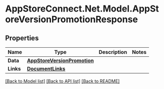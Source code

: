 # AppStoreConnect.Net.Model.AppStoreVersionPromotionResponse

## Properties

Name | Type | Description | Notes
------------ | ------------- | ------------- | -------------
**Data** | [**AppStoreVersionPromotion**](AppStoreVersionPromotion.md) |  | 
**Links** | [**DocumentLinks**](DocumentLinks.md) |  | 

[[Back to Model list]](../README.md#documentation-for-models) [[Back to API list]](../README.md#documentation-for-api-endpoints) [[Back to README]](../README.md)

